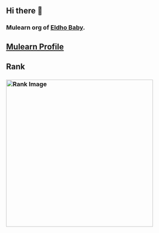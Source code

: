 ## Hi there 👋
### Mulearn org of [Eldho Baby](https://github.com/e3ob).

## [Mulearn Profile](https://app.mulearn.org/profile/eldhobaby-1@mulearn)
## Rank
### <img src="https://mulearn.org/embed/rank/eldhobaby-1@mulearn" alt="Rank Image" style="width: 400px; height: auto;" > </img>

<!--

**Here are some ideas to get you started:**

🙋‍♀️ A short introduction - what is your organization all about?
🌈 Contribution guidelines - how can the community get involved?
👩‍💻 Useful resources - where can the community find your docs? Is there anything else the community should know?
🍿 Fun facts - what does your team eat for breakfast?
🧙 Remember, you can do mighty things with the power of [Markdown](https://docs.github.com/github/writing-on-github/getting-started-with-writing-and-formatting-on-github/basic-writing-and-formatting-syntax)
-->
